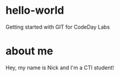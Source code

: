 # hello-world
Getting started with GIT for CodeDay Labs

# about me
Hey, my name is Nick and I'm a CTI student!
